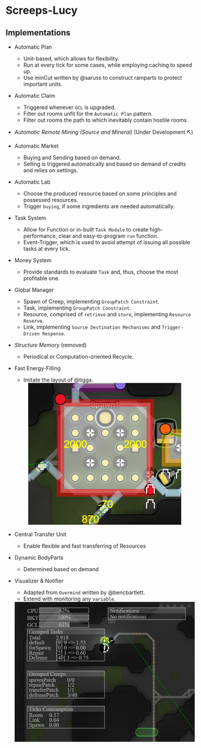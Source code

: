 # Screeps-Lucy
## Implementations
- Automatic Plan
    - Unit-based, which allows for flexibility.
    - Run at every tick for some cases, while employing caching to speed up.
    - Use minCut written by @saruss to construct ramparts to protect important units.
- Automatic Claim
    - Triggered whenever `GCL` is upgraded.
    - Filter out rooms unfit for the `Automatic Plan` pattern.
    - Filter out rooms the path to which inevitably contain hostile rooms.
- *Automatic Remote Mining (Source and Mineral)* (Under Development ⛏️)
- Automatic Market
    - Buying and Sending based on demand.
    - Selling is triggered automatically and based on demand of credits and relies on settings.
- Automatic Lab
    - Choose the produced resource based on some principles and possessed resources.
    - Trigger `buying`, if some ingredients are needed automatically.
- Task System
    - Allow for Function or in-built `Task Module` to create high-performance, clear and easy-to-program `run` function.
    - Event-Trigger, which is used to avoid attempt of issuing all possible tasks at every tick.
- Money System
    - Provide standards to evaluate `Task` and, thus, choose the most profitable one.
- Global Manager
    - Spawn of Creep, implementing `GroupPatch Constraint`.
    - Task, implementing `GroupPatch Constraint`.
    - Resource, comprised of `retrieve` and `store`, implementing `Resource Reserve`.
    - Link, implementing `Source Destination Mechanisms` and `Trigger-Driven Response`.
- *Structure Memory* (removed)
    - Periodical or Computation-oriented Recycle.
- Fast Energy-Filling
    - Imitate the layout of @tigga.

    <div style="text-align:center;"><img src="./demo/fast-energy-filling.PNG" alt="Fast Energy Filling Layout" /></div>
- Central Transfer Unit
    - Enable flexible and fast transferring of Resources
- Dynamic BodyParts
    - Determined based on demand
- Visualizer & Notifier
    - Adapted from `Overmind` written by @bencbartlett.
    - Extend with monitoring any `variable`.

    <div style="text-align:center;"><img src="./demo/notifier.PNG" alt="Notifier" /></div>